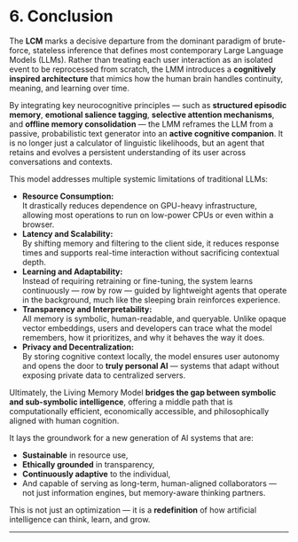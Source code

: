 # 6. Conclusion

The **LCM** marks a decisive departure from the dominant paradigm of brute-force, stateless inference that defines most contemporary Large Language Models (LLMs). Rather than treating each user interaction as an isolated event to be reprocessed from scratch, the LMM introduces a **cognitively inspired architecture** that mimics how the human brain handles continuity, meaning, and learning over time.

By integrating key neurocognitive principles — such as **structured episodic memory**, **emotional salience tagging**, **selective attention mechanisms**, and **offline memory consolidation** — the LMM reframes the LLM from a passive, probabilistic text generator into an **active cognitive companion**. It is no longer just a calculator of linguistic likelihoods, but an agent that retains and evolves a persistent understanding of its user across conversations and contexts.

This model addresses multiple systemic limitations of traditional LLMs:

* **Resource Consumption:**\
  It drastically reduces dependence on GPU-heavy infrastructure, allowing most operations to run on low-power CPUs or even within a browser.
* **Latency and Scalability:**\
  By shifting memory and filtering to the client side, it reduces response times and supports real-time interaction without sacrificing contextual depth.
* **Learning and Adaptability:**\
  Instead of requiring retraining or fine-tuning, the system learns continuously — row by row — guided by lightweight agents that operate in the background, much like the sleeping brain reinforces experience.
* **Transparency and Interpretability:**\
  All memory is symbolic, human-readable, and queryable. Unlike opaque vector embeddings, users and developers can trace what the model remembers, how it prioritizes, and why it behaves the way it does.
* **Privacy and Decentralization:**\
  By storing cognitive context locally, the model ensures user autonomy and opens the door to **truly personal AI** — systems that adapt without exposing private data to centralized servers.

Ultimately, the Living Memory Model **bridges the gap between symbolic and sub-symbolic intelligence**, offering a middle path that is computationally efficient, economically accessible, and philosophically aligned with human cognition.

It lays the groundwork for a new generation of AI systems that are:

* **Sustainable** in resource use,
* **Ethically grounded** in transparency,
* **Continuously adaptive** to the individual,
* And capable of serving as long-term, human-aligned collaborators — not just information engines, but memory-aware thinking partners.

This is not just an optimization — it is a **redefinition** of how artificial intelligence can think, learn, and grow.

***

